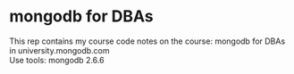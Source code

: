 mongodb for DBAs
=============
This rep contains my course code notes on the course: mongodb for DBAs in university.mongodb.com  
Use tools: mongodb 2.6.6
